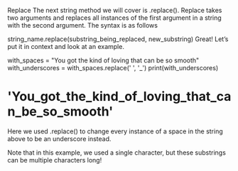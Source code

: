 Replace
The next string method we will cover is .replace(). Replace takes two arguments and replaces all instances of the first argument in a string with the second argument. The syntax is as follows

string_name.replace(substring_being_replaced, new_substring)
Great! Let’s put it in context and look at an example.

with_spaces = "You got the kind of loving that can be so smooth"
with_underscores = with_spaces.replace(' ', '_')
print(with_underscores)
# 'You_got_the_kind_of_loving_that_can_be_so_smooth'
Here we used .replace() to change every instance of a space in the string above to be an underscore instead.

Note that in this example, we used a single character, but these substrings can be multiple characters long!
